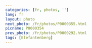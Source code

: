 ```yaml
---
categories: [fr, photos, '']
lang: fr
layout: photo
next_photo: /fr/photos/P0000355.html
picname: P0000354
prev_photo: /fr/photos/P0000292.html
tags: [Elefantenberg]
---
```

